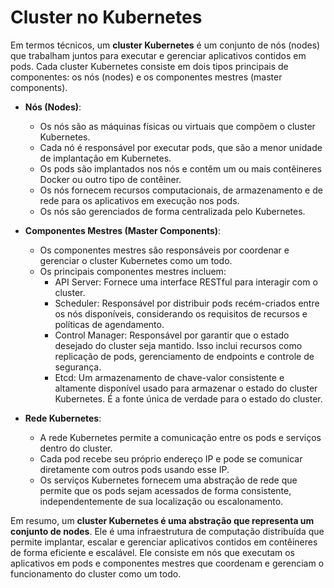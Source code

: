 # Cluster no Kubernetes

Em termos técnicos, um **cluster Kubernetes** é um conjunto de nós (nodes) que trabalham juntos para executar e gerenciar aplicativos contidos em pods. Cada cluster Kubernetes consiste em dois tipos principais de componentes: os nós (nodes) e os componentes mestres (master components).

- **Nós (Nodes)**:
    - Os nós são as máquinas físicas ou virtuais que compõem o cluster Kubernetes.
    - Cada nó é responsável por executar pods, que são a menor unidade de implantação em Kubernetes.
    - Os pods são implantados nos nós e contêm um ou mais contêineres Docker ou outro tipo de contêiner.
    - Os nós fornecem recursos computacionais, de armazenamento e de rede para os aplicativos em execução nos pods.
    - Os nós são gerenciados de forma centralizada pelo Kubernetes.

- **Componentes Mestres (Master Components)**:
    - Os componentes mestres são responsáveis por coordenar e gerenciar o cluster Kubernetes como um todo.
    - Os principais componentes mestres incluem:
        - API Server: Fornece uma interface RESTful para interagir com o cluster.
        - Scheduler: Responsável por distribuir pods recém-criados entre os nós disponíveis, considerando os requisitos de recursos e políticas de agendamento.
        - Control Manager: Responsável por garantir que o estado desejado do cluster seja mantido. Isso inclui recursos como replicação de pods, gerenciamento de endpoints e controle de segurança.
        - Etcd: Um armazenamento de chave-valor consistente e altamente disponível usado para armazenar o estado do cluster Kubernetes. É a fonte única de verdade para o estado do cluster.

- **Rede Kubernetes**:
    - A rede Kubernetes permite a comunicação entre os pods e serviços dentro do cluster.
    - Cada pod recebe seu próprio endereço IP e pode se comunicar diretamente com outros pods usando esse IP.
    - Os serviços Kubernetes fornecem uma abstração de rede que permite que os pods sejam acessados de forma consistente, independentemente de sua localização ou escalonamento.

Em resumo, um **cluster Kubernetes é uma abstração que representa um conjunto de nodes**. Ele é uma infraestrutura de computação distribuída que permite implantar, escalar e gerenciar aplicativos contidos em contêineres de forma eficiente e escalável. Ele consiste em nós que executam os aplicativos em pods e componentes mestres que coordenam e gerenciam o funcionamento do cluster como um todo.

